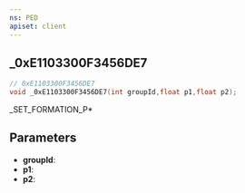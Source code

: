 ```yaml
---
ns: PED
apiset: client
---
```

## _0xE1103300F3456DE7

```c
// 0xE1103300F3456DE7
void _0xE1103300F3456DE7(int groupId,float p1,float p2);
```

_SET_FORMATION_P*

## Parameters
* **groupId**:
* **p1**:
* **p2**:



